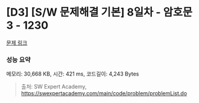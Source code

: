 # [D3] [S/W 문제해결 기본] 8일차 - 암호문3 - 1230 

[문제 링크](https://swexpertacademy.com/main/code/problem/problemDetail.do?contestProbId=AV14zIwqAHwCFAYD) 

### 성능 요약

메모리: 30,668 KB, 시간: 421 ms, 코드길이: 4,243 Bytes



> 출처: SW Expert Academy, https://swexpertacademy.com/main/code/problem/problemList.do
